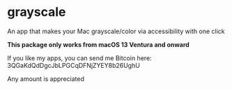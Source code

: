 # grayscale

An app that makes your Mac grayscale/color via accessibility with one click

**This package only works from macOS 13 Ventura and onward**



If you like my apps, you can send me Bitcoin here: 3QGaKdQdDgcJbLPGCqDFNjZYEY8b26UghU

Any amount is appreciated
